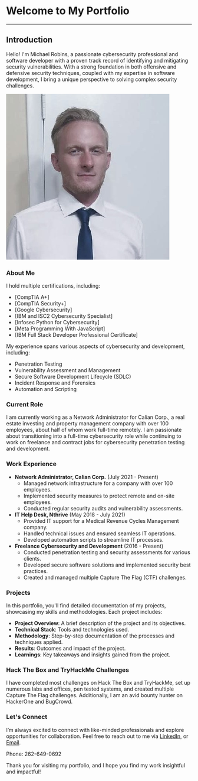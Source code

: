 # Welcome to My Portfolio

---

## Introduction

Hello! I'm Michael Robins, a passionate cybersecurity professional and software developer with a proven track record of identifying and mitigating security vulnerabilities. With a strong foundation in both offensive and defensive security techniques, coupled with my expertise in software development, I bring a unique perspective to solving complex security challenges.

![./images/michael-robins.jpg](./images/michael-robins.jpg)

<!-- Ensure you have this image in your repository -->

### About Me

I hold multiple certifications, including:

- [CompTIA A+]
- [CompTIA Security+]
- [Google Cybersecurity]
- [IBM and ISC2 Cybersecurity Specialist]
- [Infosec Python for Cybersecurity]
- [Meta Programming With JavaScript]
- [IBM Full Stack Developer Professional Certificate]

My experience spans various aspects of cybersecurity and development, including:

- Penetration Testing
- Vulnerability Assessment and Management
- Secure Software Development Lifecycle (SDLC)
- Incident Response and Forensics
- Automation and Scripting

### Current Role

I am currently working as a Network Administrator for Calian Corp., a real estate investing and property management company with over 100 employees, about half of whom work full-time remotely. I am passionate about transitioning into a full-time cybersecurity role while continuing to work on freelance and contract jobs for cybersecurity penetration testing and development.

### Work Experience

- **Network Administrator, Calian Corp.** (July 2021 - Present)
    - Managed network infrastructure for a company with over 100 employees.
    - Implemented security measures to protect remote and on-site employees.
    - Conducted regular security audits and vulnerability assessments.
- **IT Help Desk, Nthrive** (May 2018 - July 2021)
    - Provided IT support for a Medical Revenue Cycles Management company.
    - Handled technical issues and ensured seamless IT operations.
    - Developed automation scripts to streamline IT processes.
- **Freelance Cybersecurity and Development** (2016 - Present)
    - Conducted penetration testing and security assessments for various clients.
    - Developed secure software solutions and implemented security best practices.
    - Created and managed multiple Capture The Flag (CTF) challenges.

### Projects

In this portfolio, you'll find detailed documentation of my projects, showcasing my skills and methodologies. Each project includes:

- **Project Overview**: A brief description of the project and its objectives.
- **Technical Stack**: Tools and technologies used.
- **Methodology**: Step-by-step documentation of the processes and techniques applied.
- **Results**: Outcomes and impact of the project.
- **Learnings**: Key takeaways and insights gained from the project.

### Hack The Box and TryHackMe Challenges

I have completed most challenges on Hack The Box and TryHackMe, set up numerous labs and offices, pen tested systems, and created multiple Capture The Flag challenges. Additionally, I am an avid bounty hunter on HackerOne and BugCrowd.

### Let's Connect

I’m always excited to connect with like-minded professionals and explore opportunities for collaboration. Feel free to reach out to me via [LinkedIn](https://www.linkedin.com/in/anthony-robins-5764452ab?utm_source=share&utm_campaign=share_via&utm_content=profile&utm_medium=android_app), or [Email](mailto:Michaelr0303@outlook.com).

Phone: 262-649-0692

Thank you for visiting my portfolio, and I hope you find my work insightful and impactful!
